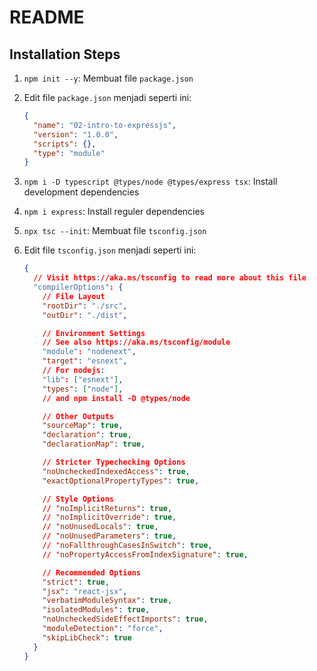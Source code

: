 # README

## Installation Steps

1.  `npm init --y`: Membuat file `package.json`
2.  Edit file `package.json` menjadi seperti ini:
    ```json
    {
      "name": "02-intro-to-expressjs",
      "version": "1.0.0",
      "scripts": {},
      "type": "module"
    }
    ```
3.  `npm i -D typescript @types/node @types/express tsx`: Install development dependencies
4.  `npm i express`: Install reguler dependencies
5.  `npx tsc --init`: Membuat file `tsconfig.json`
6.  Edit file `tsconfig.json` menjadi seperti ini:

    ```json
    {
      // Visit https://aka.ms/tsconfig to read more about this file
      "compilerOptions": {
        // File Layout
        "rootDir": "./src",
        "outDir": "./dist",

        // Environment Settings
        // See also https://aka.ms/tsconfig/module
        "module": "nodenext",
        "target": "esnext",
        // For nodejs:
        "lib": ["esnext"],
        "types": ["node"],
        // and npm install -D @types/node

        // Other Outputs
        "sourceMap": true,
        "declaration": true,
        "declarationMap": true,

        // Stricter Typechecking Options
        "noUncheckedIndexedAccess": true,
        "exactOptionalPropertyTypes": true,

        // Style Options
        // "noImplicitReturns": true,
        // "noImplicitOverride": true,
        // "noUnusedLocals": true,
        // "noUnusedParameters": true,
        // "noFallthroughCasesInSwitch": true,
        // "noPropertyAccessFromIndexSignature": true,

        // Recommended Options
        "strict": true,
        "jsx": "react-jsx",
        "verbatimModuleSyntax": true,
        "isolatedModules": true,
        "noUncheckedSideEffectImports": true,
        "moduleDetection": "force",
        "skipLibCheck": true
      }
    }
    ```
